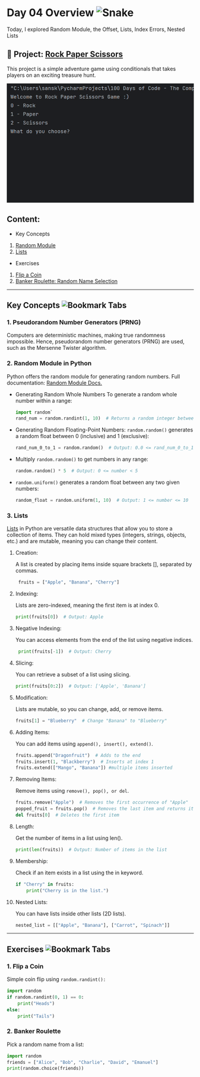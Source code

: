 <h1> Day 04 Overview <img src="https://raw.githubusercontent.com/Tarikul-Islam-Anik/Animated-Fluent-Emojis/master/Emojis/Animals/Snake.png" alt="Snake" width="20" height="20" />
</h1>
Today, I explored Random Module, the Offset, Lists, Index Errors, Nested Lists

## 🐣 Project: [Rock Paper Scissors](https://github.com/sanskrutihere/100DaysofPython/blob/main/day%2004/rock_paper_scissor.py) 
This project is a simple adventure game using conditionals that takes players on an exciting treasure hunt.

![Rock Paper Scissors GIF](https://github.com/sanskrutihere/100DaysofPython/blob/main/assets/rock%3Dpaper-scissors.gif)

## Content:
- Key Concepts

1. [Random Module](#random-module-in-python)
2. [Lists](#lists)

- Exercises

1. [Flip a Coin](#Flip-a-Coin)
2. [Banker Roulette: Random Name Selection](#Banker-Roulette)

---
## Key Concepts <img src="https://raw.githubusercontent.com/Tarikul-Islam-Anik/Animated-Fluent-Emojis/master/Emojis/Objects/Bookmark%20Tabs.png" alt="Bookmark Tabs" width="25" height="25" />

### 1. Pseudorandom Number Generators (PRNG)
Computers are deterministic machines, making true randomness impossible. Hence, pseudorandom number generators (PRNG) are used, such as the Mersenne Twister algorithm.

### 2. Random Module in Python
Python offers the random module for generating random numbers. Full documentation: [Random Module Docs.](https://docs.python.org/3/library/random.html)
- Generating Random Whole Numbers
  To generate a random whole number within a range:
  ```python
  import random`
  rand_num = random.randint(1, 10)  # Returns a random integer between 1 and 10 (inclusive).
  ```
- Generating Random Floating-Point Numbers:
  `random.random()` generates a random float between 0 (inclusive) and 1 (exclusive):
  ```python
  rand_num_0_to_1 = random.random()  # Output: 0.0 <= rand_num_0_to_1 < 1.0
  ```
- Multiply `random.random()` to get numbers in any range:

  ```python
  random.random() * 5  # Output: 0 <= number < 5
  ```
- `random.uniform()` generates a random float between any two given numbers:
  
  ```python
  random_float = random.uniform(1, 10)  # Output: 1 <= number <= 10
  ```
  
### 3. Lists

[Lists](https://docs.python.org/3/tutorial/datastructures.html) in Python are versatile data structures that allow you to store a collection of items. They can hold mixed types (integers, strings, objects, etc.) and are mutable, meaning you can change their content.

1. Creation:
   
   A list is created by placing items inside square brackets [], separated by commas.
   ```python
    fruits = ["Apple", "Banana", "Cherry"]
   ```
3. Indexing:
   
   Lists are zero-indexed, meaning the first item is at index 0.
    ```python
    print(fruits[0])  # Output: Apple
    ```
4. Negative Indexing:
   
   You can access elements from the end of the list using negative indices.
   ```python
    print(fruits[-1])  # Output: Cherry
   ```
5. Slicing:
   
    You can retrieve a subset of a list using slicing.
    ```python
    print(fruits[0:2])  # Output: ['Apple', 'Banana']
    ```
5. Modification:
   
    Lists are mutable, so you can change, add, or remove items.
    ```python
    fruits[1] = "Blueberry"  # Change "Banana" to "Blueberry"
    ```
6. Adding Items:
   
    You can add items using `append(), insert(), extend()`.
    ```python
    fruits.append("Dragonfruit")  # Adds to the end
    fruits.insert(1, "Blackberry")  # Inserts at index 1
    fruits.extend(["Mango", "Banana"]) #multiple items inserted
    ```
7. Removing Items:
   
    Remove items using `remove(), pop(), or del`.
    ```python
    fruits.remove("Apple")  # Removes the first occurrence of "Apple"
    popped_fruit = fruits.pop()  # Removes the last item and returns it
    del fruits[0]  # Deletes the first item
    ```
8. Length:
   
    Get the number of items in a list using len().
    ```python
    print(len(fruits))  # Output: Number of items in the list
    ```
9. Membership:
  
    Check if an item exists in a list using the in keyword.
    ```python
    if "Cherry" in fruits:
        print("Cherry is in the list.")
    ```
10. Nested Lists:
  
    You can have lists inside other lists (2D lists).
    ```python
    nested_list = [["Apple", "Banana"], ["Carrot", "Spinach"]]
    ```
---
## Exercises <img src="https://raw.githubusercontent.com/Tarikul-Islam-Anik/Animated-Fluent-Emojis/master/Emojis/Objects/Bookmark%20Tabs.png" alt="Bookmark Tabs" width="25" height="25" />
### 1. Flip a Coin
  Simple coin flip using `random.randint():`
  ```python
  import random
  if random.randint(0, 1) == 0:
      print("Heads")
  else:
      print("Tails")
  ```

### 2.  Banker Roulette
  Pick a random name from a list:
  ```python
  import random
  friends = ["Alice", "Bob", "Charlie", "David", "Emanuel"]
  print(random.choice(friends))
  ```

